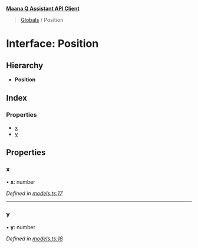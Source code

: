 **[Maana Q Assistant API Client](../README.md)**

> [Globals](../README.md) / Position

# Interface: Position

## Hierarchy

* **Position**

## Index

### Properties

* [x](position.md#x)
* [y](position.md#y)

## Properties

### x

•  **x**: number

*Defined in [models.ts:17](https://github.com/maana-io/q-assistant-client/blob/2b2b176/src/models.ts#L17)*

___

### y

•  **y**: number

*Defined in [models.ts:18](https://github.com/maana-io/q-assistant-client/blob/2b2b176/src/models.ts#L18)*
